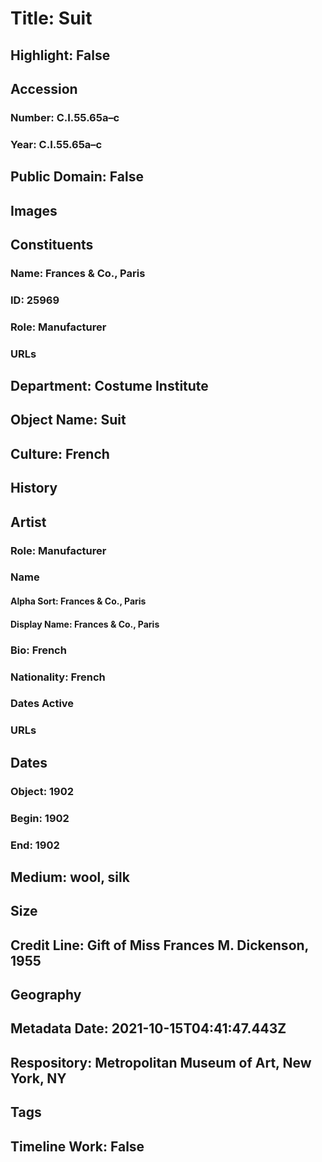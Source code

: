 # Title: Suit
## Highlight: False
## Accession
### Number: C.I.55.65a–c
### Year: C.I.55.65a–c
## Public Domain: False
## Images
## Constituents
### Name: Frances &amp; Co., Paris
### ID: 25969
### Role: Manufacturer
### URLs
## Department: Costume Institute
## Object Name: Suit
## Culture: French
## History
## Artist
### Role: Manufacturer
### Name
#### Alpha Sort: Frances & Co., Paris
#### Display Name: Frances & Co., Paris
### Bio: French
### Nationality: French
### Dates Active
### URLs
## Dates
### Object: 1902
### Begin: 1902
### End: 1902
## Medium: wool, silk
## Size
## Credit Line: Gift of Miss Frances M. Dickenson, 1955
## Geography
## Metadata Date: 2021-10-15T04:41:47.443Z
## Respository: Metropolitan Museum of Art, New York, NY
## Tags
## Timeline Work: False